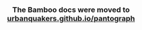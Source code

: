 <h3 align="center">
	The Bamboo docs were moved to <a href='https://urbanquakers.github.io/pantograph/best-practices/continuous-integration/#bamboo-integration'>urbanquakers.github.io/pantograph</a>
</h3>

